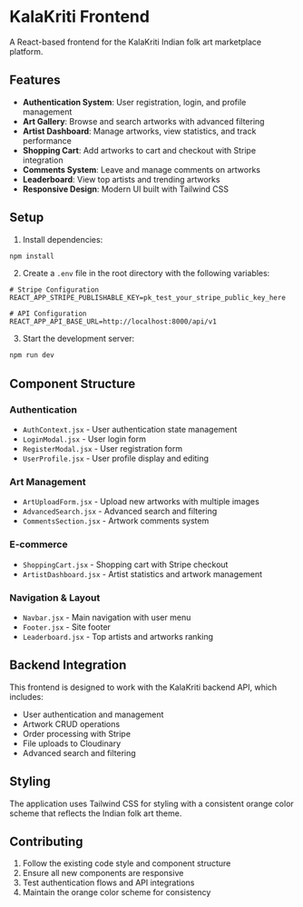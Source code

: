# KalaKriti Frontend

A React-based frontend for the KalaKriti Indian folk art marketplace platform.

## Features

- **Authentication System**: User registration, login, and profile management
- **Art Gallery**: Browse and search artworks with advanced filtering
- **Artist Dashboard**: Manage artworks, view statistics, and track performance
- **Shopping Cart**: Add artworks to cart and checkout with Stripe integration
- **Comments System**: Leave and manage comments on artworks
- **Leaderboard**: View top artists and trending artworks
- **Responsive Design**: Modern UI built with Tailwind CSS

## Setup

1. Install dependencies:
```bash
npm install
```

2. Create a `.env` file in the root directory with the following variables:
```env
# Stripe Configuration
REACT_APP_STRIPE_PUBLISHABLE_KEY=pk_test_your_stripe_public_key_here

# API Configuration
REACT_APP_API_BASE_URL=http://localhost:8000/api/v1
```

3. Start the development server:
```bash
npm run dev
```

## Component Structure

### Authentication
- `AuthContext.jsx` - User authentication state management
- `LoginModal.jsx` - User login form
- `RegisterModal.jsx` - User registration form
- `UserProfile.jsx` - User profile display and editing

### Art Management
- `ArtUploadForm.jsx` - Upload new artworks with multiple images
- `AdvancedSearch.jsx` - Advanced search and filtering
- `CommentsSection.jsx` - Artwork comments system

### E-commerce
- `ShoppingCart.jsx` - Shopping cart with Stripe checkout
- `ArtistDashboard.jsx` - Artist statistics and artwork management

### Navigation & Layout
- `Navbar.jsx` - Main navigation with user menu
- `Footer.jsx` - Site footer
- `Leaderboard.jsx` - Top artists and artworks ranking

## Backend Integration

This frontend is designed to work with the KalaKriti backend API, which includes:

- User authentication and management
- Artwork CRUD operations
- Order processing with Stripe
- File uploads to Cloudinary
- Advanced search and filtering

## Styling

The application uses Tailwind CSS for styling with a consistent orange color scheme that reflects the Indian folk art theme.

## Contributing

1. Follow the existing code style and component structure
2. Ensure all new components are responsive
3. Test authentication flows and API integrations
4. Maintain the orange color scheme for consistency
